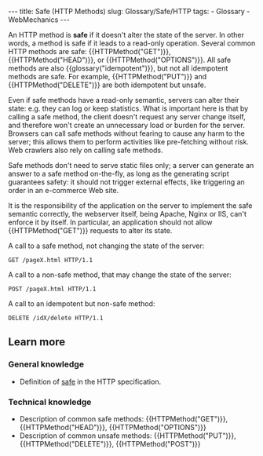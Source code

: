 --- title: Safe (HTTP Methods) slug: Glossary/Safe/HTTP tags: - Glossary - WebMechanics ---

An HTTP method is **safe** if it doesn't alter the state of the server. In other words, a method is safe if it leads to a read-only operation. Several common HTTP methods are safe: {{HTTPMethod("GET")}}, {{HTTPMethod("HEAD")}}, or {{HTTPMethod("OPTIONS")}}. All safe methods are also {{glossary("idempotent")}}, but not all idempotent methods are safe. For example, {{HTTPMethod("PUT")}} and {{HTTPMethod("DELETE")}} are both idempotent but unsafe.

Even if safe methods have a read-only semantic, servers can alter their state: e.g. they can log or keep statistics. What is important here is that by calling a safe method, the client doesn't request any server change itself, and therefore won't create an unnecessary load or burden for the server. Browsers can call safe methods without fearing to cause any harm to the server; this allows them to perform activities like pre-fetching without risk. Web crawlers also rely on calling safe methods.

Safe methods don't need to serve static files only; a server can generate an answer to a safe method on-the-fly, as long as the generating script guarantees safety: it should not trigger external effects, like triggering an order in an e-commerce Web site.

It is the responsibility of the application on the server to implement the safe semantic correctly, the webserver itself, being Apache, Nginx or IIS, can't enforce it by itself. In particular, an application should not allow {{HTTPMethod("GET")}} requests to alter its state.

A call to a safe method, not changing the state of the server:

    GET /pageX.html HTTP/1.1

A call to a non-safe method, that may change the state of the server:

    POST /pageX.html HTTP/1.1 

A call to an idempotent but non-safe method:

    DELETE /idX/delete HTTP/1.1

Learn more
----------

### General knowledge

-   Definition of [safe](https://datatracker.ietf.org/doc/html/rfc7231#section-4.2.1) in the HTTP specification.

### Technical knowledge

-   Description of common safe methods: {{HTTPMethod("GET")}}, {{HTTPMethod("HEAD")}}, {{HTTPMethod("OPTIONS")}}
-   Description of common unsafe methods: {{HTTPMethod("PUT")}}, {{HTTPMethod("DELETE")}}, {{HTTPMethod("POST")}}
